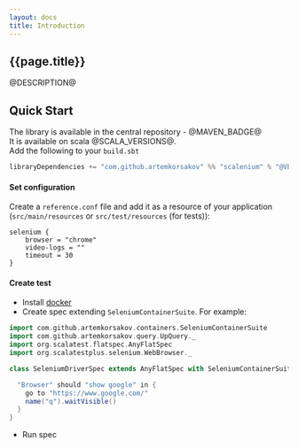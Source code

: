 ```yaml
---
layout: docs
title: Introduction
---
```


## {{page.title}}

@DESCRIPTION@

## Quick Start

The library is available in the central repository - @MAVEN_BADGE@
<br>It is available on scala @SCALA_VERSIONS@.
<br>Add the following to your `build.sbt`
```scala
libraryDependencies += "com.github.artemkorsakov" %% "scalenium" % "@VERSION@"
```

#### Set configuration

Create a `reference.conf` file and add it as a resource of your application 
(`src/main/resources` or `src/test/resources` (for tests)):

```text
selenium {
    browser = "chrome"
    video-logs = ""
    timeout = 30
}
```

#### Create test

- Install [docker](https://docs.docker.com/get-docker/)
- Create spec extending `SeleniumContainerSuite`. For example:
  
```scala
import com.github.artemkorsakov.containers.SeleniumContainerSuite
import com.github.artemkorsakov.query.UpQuery._
import org.scalatest.flatspec.AnyFlatSpec
import org.scalatestplus.selenium.WebBrowser._

class SeleniumDriverSpec extends AnyFlatSpec with SeleniumContainerSuite {

  "Browser" should "show google" in {
    go to "https://www.google.com/"
    name("q").waitVisible()
  }
}
```

- Run spec
